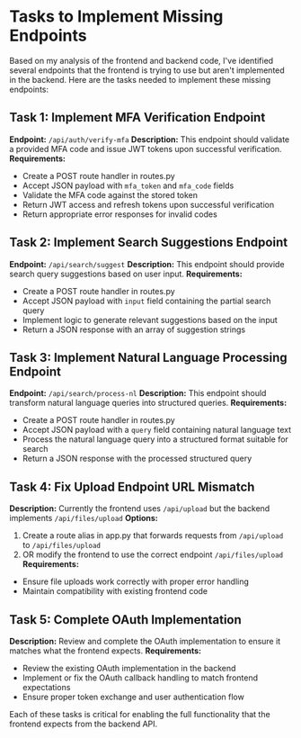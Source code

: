 # Tasks to Implement Missing Endpoints

Based on my analysis of the frontend and backend code, I've identified several endpoints that the frontend is trying to use but aren't implemented in the backend. Here are the tasks needed to implement these missing endpoints:

## Task 1: Implement MFA Verification Endpoint

**Endpoint:** `/api/auth/verify-mfa`
**Description:** This endpoint should validate a provided MFA code and issue JWT tokens upon successful verification.
**Requirements:**

- Create a POST route handler in routes.py
- Accept JSON payload with `mfa_token` and `mfa_code` fields
- Validate the MFA code against the stored token
- Return JWT access and refresh tokens upon successful verification
- Return appropriate error responses for invalid codes

## Task 2: Implement Search Suggestions Endpoint

**Endpoint:** `/api/search/suggest`
**Description:** This endpoint should provide search query suggestions based on user input.
**Requirements:**

- Create a POST route handler in routes.py
- Accept JSON payload with `input` field containing the partial search query
- Implement logic to generate relevant suggestions based on the input
- Return a JSON response with an array of suggestion strings

## Task 3: Implement Natural Language Processing Endpoint

**Endpoint:** `/api/search/process-nl`
**Description:** This endpoint should transform natural language queries into structured queries.
**Requirements:**

- Create a POST route handler in routes.py
- Accept JSON payload with a `query` field containing natural language text
- Process the natural language query into a structured format suitable for search
- Return a JSON response with the processed structured query

## Task 4: Fix Upload Endpoint URL Mismatch

**Description:** Currently the frontend uses `/api/upload` but the backend implements `/api/files/upload`
**Options:**

1. Create a route alias in app.py that forwards requests from `/api/upload` to `/api/files/upload`
2. OR modify the frontend to use the correct endpoint `/api/files/upload`
   **Requirements:**

- Ensure file uploads work correctly with proper error handling
- Maintain compatibility with existing frontend code

## Task 5: Complete OAuth Implementation

**Description:** Review and complete the OAuth implementation to ensure it matches what the frontend expects.
**Requirements:**

- Review the existing OAuth implementation in the backend
- Implement or fix the OAuth callback handling to match frontend expectations
- Ensure proper token exchange and user authentication flow

Each of these tasks is critical for enabling the full functionality that the frontend expects from the backend API.
